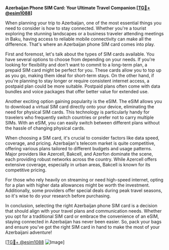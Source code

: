 **Azerbaijan Phone SIM Card: Your Ultimate Travel Companion [[TG💪+ @esim1088](https://t.me/s/esim1088)]**

When planning your trip to Azerbaijan, one of the most essential things you need to consider is how to stay connected. Whether you're a tourist exploring the stunning landscapes or a business traveler attending meetings in Baku, having access to reliable mobile connectivity can make all the difference. That's where an Azerbaijan phone SIM card comes into play.

First and foremost, let's talk about the types of SIM cards available. You have several options to choose from depending on your needs. If you're looking for flexibility and don't want to commit to a long-term plan, a prepaid SIM card might be perfect for you. These cards allow you to top up as you go, making them ideal for short-term stays. On the other hand, if you're planning to stay longer or require consistent internet access, a postpaid plan could be more suitable. Postpaid plans often come with data bundles and voice packages that offer better value for extended use.

Another exciting option gaining popularity is the eSIM. The eSIM allows you to download a virtual SIM card directly onto your device, eliminating the need for physical SIM cards. This technology is particularly handy for travelers who frequently switch countries or prefer not to carry multiple SIMs. With an eSIM, you can easily switch between different plans without the hassle of changing physical cards.

When choosing a SIM card, it's crucial to consider factors like data speed, coverage, and pricing. Azerbaijan's telecom market is quite competitive, offering various plans tailored to different budgets and usage patterns. Major providers like Azercell, Bakcell, and Azerfon dominate the scene, each providing robust networks across the country. While Azercell offers extensive coverage, especially in urban areas, Bakcell is known for its competitive pricing.

For those who rely heavily on streaming or need high-speed internet, opting for a plan with higher data allowances might be worth the investment. Additionally, some providers offer special deals during peak travel seasons, so it's wise to do your research before purchasing.

In conclusion, selecting the right Azerbaijan phone SIM card is a decision that should align with your travel plans and communication needs. Whether you opt for a traditional SIM card or embrace the convenience of an eSIM, staying connected in Azerbaijan has never been easier. So, pack your bags and ensure you've got the right SIM card in hand to make the most of your Azerbaijani adventure! 

[[TG💪+ @esim1088](https://t.me/s/esim1088) ![Image](https://i.postimg.cc/Y0z9fWf4/image.png)]